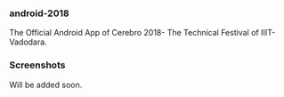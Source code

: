 ### android-2018

The Official Android App of Cerebro 2018- The Technical Festival of IIIT-Vadodara.

### Screenshots

Will be added soon.

